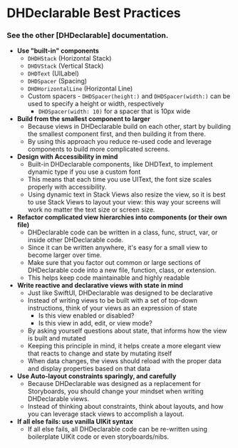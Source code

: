 # DHDeclarable Best Practices
### See the  other [DHDeclarable] documentation.

* **Use "built-in" components**
    * `DHDHStack` (Horizontal Stack)
    * `DHDVStack` (Vertical Stack)
    * `DHDText` (UILabel)
    * `DHDSpacer` (Spacing)
    * `DHDHorizontalLine​​​​​​​` (Horizontal Line)
    * Custom spacers - `DHDSpacer(height:)` and `DHDSpacer(width:)` can be used to specify a height or width, respectively
        * `DHDSpacer(width: 10)` for a spacer that is 10px wide
* **Build from the smallest component to larger**
    * Because views in DHDeclarable build on each other, start by building the smallest component first, and then building it from there.
    * By using this approach you reduce re-used code and leverage components to build more complicated screens.
* **Design with Accessibility in mind**
    * Built-in DHDeclarable components, like DHDText, to implement dynamic type if you use a custom font
    * This means that each time you use UIText, the font size scales properly with accessibility.
    * Using dynamic text in Stack Views also resize the view, so it is best to use Stack Views to layout your view: this way your screens will work no matter the text size or screen size.
* **Refactor complicated view hierarchies into components (or their own file)**
    * DHDeclarable code can be written in a class, func, struct, var, or inside other DHDeclarable code.
    * Since it can be written anywhere, it's easy for a small view to become larger over time.
    * Make sure that you factor out common or large sections of DHDeclarable code into a new file, function, class, or extension.
    * This helps keep code maintainable and highly readable
* **Write reactive and declarative views with state in mind**
    * Just like SwiftUI, DHDeclarable was designed to be declarative
    * Instead of writing views to be built with a set of top-down instructions, think of your views as an expression of state
        * Is this view enabled or disabled?
        * Is this view in add, edit, or view mode?
    * By asking yourself questions about state, that informs how the view is built and mutated
    * Keeping this principle in mind, it helps create a more elegant view that reacts to change and state by mutating itself
    * When data changes, the views should reload with the proper data and display properties based on that data
* **Use Auto-layout constraints sparingly, and carefully**
    * Because DHDeclarable was designed as a replacement for Storyboards, you should change your mindset when writing DHDeclarable views.
    * Instead of thinking about constraints, think about layouts, and how you can leverage stack views to accomplish a layout.
* **If all else fails: use vanilla UIKit syntax**
    * If all else fails, all DHDeclarable code can be re-written using boilerplate UIKit code or even storyboards/nibs.

